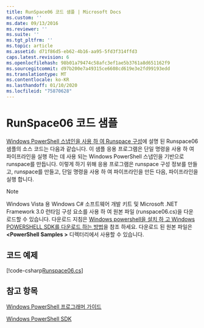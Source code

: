 ```yaml
---
title: RunSpace06 코드 샘플 | Microsoft Docs
ms.custom: ''
ms.date: 09/13/2016
ms.reviewer: ''
ms.suite: ''
ms.tgt_pltfrm: ''
ms.topic: article
ms.assetid: d71f86d5-eb62-4b16-aa95-5fd3f314ffd3
caps.latest.revision: 6
ms.openlocfilehash: 98b01a79474c58afc3ef1ae5b3761a8d651162f9
ms.sourcegitcommit: d97b200e7a49315ce6608cd619e3e2fd99193edd
ms.translationtype: MT
ms.contentlocale: ko-KR
ms.lasthandoff: 01/10/2020
ms.locfileid: "75870628"
---
```

# <a name="runspace06-code-sample"></a>RunSpace06 코드 샘플

[Windows PowerShell 스냅인을 사용 하 여 Runspace 구성](https://msdn.microsoft.com/a7289ee8-9732-49ee-91c7-d533e9538b83)에 설명 된 Runspace06 샘플의 소스 코드는 다음과 같습니다.
이 샘플 응용 프로그램은 단일 명령을 사용 하 여 파이프라인을 실행 하는 데 사용 되는 Windows PowerShell 스냅인을 기반으로 runspace를 만듭니다. 이렇게 하기 위해 응용 프로그램은 runspace 구성 정보를 만들고, runspace를 만들고, 단일 명령을 사용 하 여 파이프라인을 만든 다음, 파이프라인을 실행 합니다.

> [!NOTE]
> Windows Vista 용 Windows C# 소프트웨어 개발 키트 및 Microsoft .NET Framework 3.0 런타임 구성 요소를 사용 하 여 원본 파일 (runspace06.cs)을 다운로드할 수 있습니다. 다운로드 지침은 [Windows powershell을 설치 하 고 Windows POWERSHELL SDK를 다운로드 하는 방법](/powershell/scripting/developer/installing-the-windows-powershell-sdk)을 참조 하세요.
> 다운로드 된 원본 파일은 **\<PowerShell Samples >** 디렉터리에서 사용할 수 있습니다.

## <a name="code-sample"></a>코드 예제

[!code-csharp[Runspace06.cs](../../../../powershell-sdk-samples/SDK-2.0/csharp/Runspace06/Runspace06.cs#L11-L85 "Runspace06.cs")]

## <a name="see-also"></a>참고 항목

[Windows PowerShell 프로그래머 가이드](./windows-powershell-programmer-s-guide.md)

[Windows PowerShell SDK](../windows-powershell-reference.md)

